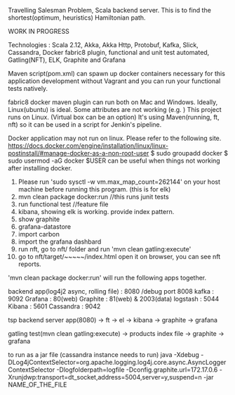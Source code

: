 Travelling Salesman Problem, Scala backend server.
This is to find the shortest(optimum, heuristics) Hamiltonian path.

WORK IN PROGRESS

Technologies : Scala 2.12, Akka, Akka Http, Protobuf, Kafka, Slick, Cassandra, Docker fabric8 plugin, functional and unit test automated, Gatling(NFT), ELK, Graphite and Grafana

Maven script(pom.xml) can spawn up docker containers necessary for this application development without Vagrant and you can run your functional tests natively.

fabric8 docker maven plugin can run both on Mac and Windows. Ideally, Linux(ubuntu) is ideal. Some attributes are not working (e.g. <port> <wait>)
This project runs on Linux. (Virtual box can be an option)
It's using Maven(running, ft, nft) so it can be used in a script for Jenkin's pipeline.

Docker application may not run on linux. Please refer to the following site.
https://docs.docker.com/engine/installation/linux/linux-postinstall/#manage-docker-as-a-non-root-user
$ sudo groupadd docker
$ sudo usermod -aG docker $USER
can be useful when things not working after installing docker.

1. Please run 'sudo sysctl -w vm.max_map_count=262144' on your host machine before running this program. (this is for elk)
2. mvn clean package docker:run //this runs junit tests
3. run functional test //feature file
4. kibana, showing elk is working. provide index pattern.
5. show graphite
6. grafana-datastore
7. import carbon
8. import the grafana dashbard
9. run nft, go to nft/ folder and run 'mvn clean gatling:execute'
10. go to nft/target/~~~~~/index.html open it on browser, you can see nft reports.

'mvn clean package docker:run' will run the following apps together.

backend app(log4j2 async, rolling file) : 8080 /debug port 8008
kafka : 9092
Grafana : 80(web)
Graphite : 81(web) & 2003(data)
logstash : 5044
Kibana : 5601
Cassandra : 9042

tsp backend server   app(8080) -> ft       -> el       -> kibana
                               -> graphite -> grafana

gatling test(mvn clean gatling:execute) -> products index file
                                        -> graphite -> grafana

to run as a jar file (cassandra instance needs to run)
java
-Xdebug
-DLog4jContextSelector=org.apache.logging.log4j.core.async.AsyncLoggerContextSelector
-Dlogfolderpath=logfile
-Dconfig.graphite.url=172.17.0.6
-Xrunjdwp:transport=dt_socket,address=5004,server=y,suspend=n
-jar NAME_OF_THE_FILE
